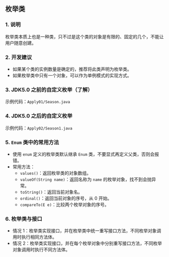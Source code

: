## 枚举类

### 1. 说明

枚举类本质上也是一种类，只不过是这个类的对象是有限的、固定的几个，不能让用户随意创建。

### 2. 开发建议

- 如果某个类的实例数量是确定的，推荐将此类声明为枚举类。
- 如果枚举类中只有一个对象，可以作为单例模式的实现方式。

### 3. JDK5.0 之前的自定义枚举（了解）

示例代码：`Apply01/Season.java`

### 4. JDK5.0 之后的自定义枚举

示例代码：`Apply02/Season1.java`

### 5. `Enum` 类中的常用方法

- 使用 `enum` 定义的枚举类默认继承 `Enum` 类，不要显式再定义父类，否则会报错。
- 常用方法：
  - `values()`：返回枚举类的对象数组。
  - `valueOf(String name)`：返回名称为 `name` 的枚举对象，找不到会抛异常。
  - `toString()`：返回当前对象名。
  - `ordinal()`：返回当前对象的序号，从 0 开始。
  - `compareTo(E e)`：比较两个枚举对象的序号。

### 6. 枚举类与接口

- 情况 1：枚举类实现接口，并在枚举类中统一重写接口方法，不同枚举对象调用时执行相同方法体。
- 情况 2：枚举类实现接口，并在每个枚举对象中分别重写接口方法，不同枚举对象调用时执行不同方法体。
